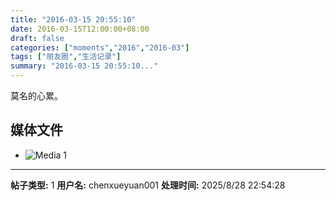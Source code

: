 ```yaml
---
title: "2016-03-15 20:55:10"
date: 2016-03-15T12:00:00+08:00
draft: false
categories: ["moments","2016","2016-03"]
tags: ["朋友圈","生活记录"]
summary: "2016-03-15 20:55:10..."
---
```


莫名的心累。

## 媒体文件

- ![Media 1](/Moments/photos/2016-03-15/201603152055100.jpg)

---

**帖子类型:** 1
**用户名:** chenxueyuan001
**处理时间:** 2025/8/28 22:54:28